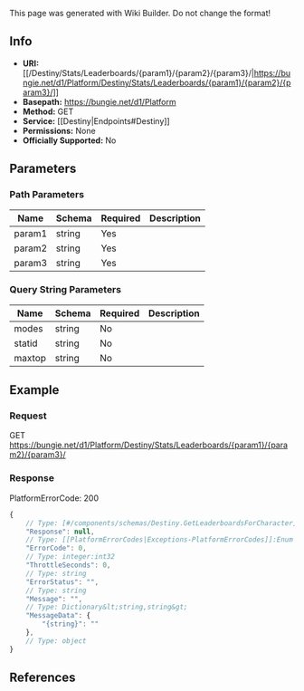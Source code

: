 <span class="wiki-builder">This page was generated with Wiki Builder. Do not change the format!</span>

## Info


* **URI:** [[/Destiny/Stats/Leaderboards/{param1}/{param2}/{param3}/|https://bungie.net/d1/Platform/Destiny/Stats/Leaderboards/{param1}/{param2}/{param3}/]]
* **Basepath:** https://bungie.net/d1/Platform
* **Method:** GET
* **Service:** [[Destiny|Endpoints#Destiny]]
* **Permissions:** None
* **Officially Supported:** No

## Parameters
### Path Parameters
Name | Schema | Required | Description
---- | ------ | -------- | -----------
param1 | string | Yes | 
param2 | string | Yes | 
param3 | string | Yes | 

### Query String Parameters
Name | Schema | Required | Description
---- | ------ | -------- | -----------
modes | string | No | 
statid | string | No | 
maxtop | string | No | 

## Example
### Request
GET https://bungie.net/d1/Platform/Destiny/Stats/Leaderboards/{param1}/{param2}/{param3}/

### Response
PlatformErrorCode: 200
```javascript
{
    // Type: [#/components/schemas/Destiny.GetLeaderboardsForCharacter]
    "Response": null,
    // Type: [[PlatformErrorCodes|Exceptions-PlatformErrorCodes]]:Enum
    "ErrorCode": 0,
    // Type: integer:int32
    "ThrottleSeconds": 0,
    // Type: string
    "ErrorStatus": "",
    // Type: string
    "Message": "",
    // Type: Dictionary&lt;string,string&gt;
    "MessageData": {
        "{string}": ""
    },
    // Type: object
}

```

## References
